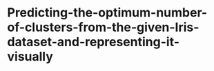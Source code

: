 # Predicting-the-optimum-number-of-clusters-from-the-given-Iris-dataset-and-representing-it-visually